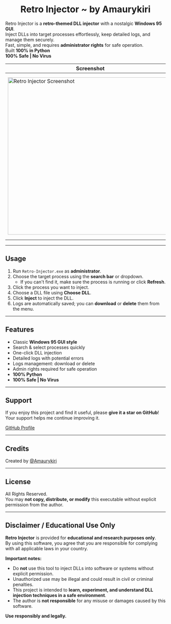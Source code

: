 # <div align="center">Retro Injector ~ by Amaurykiri</div>

Retro Injector is a **retro-themed DLL injector** with a nostalgic **Windows 95 GUI**.  
Inject DLLs into target processes effortlessly, keep detailed logs, and manage them securely.  
Fast, simple, and requires **administrator rights** for safe operation.  
Built **100% in Python**  
**100% Safe | No Virus**

| Screenshot | Logo |
|------------|------|
| <img width="518" height="495" alt="Retro Injector Screenshot" src="https://github.com/user-attachments/assets/7ca2c640-1521-433b-98e0-3b7294f3b5a1" /> | <img width="518" height="518" alt="Retro-Injector Logo" src="https://github.com/user-attachments/assets/c65a4adf-5eae-4f6e-8964-c73cea0b6024" /> |

---

## Usage

1. Run `Retro-Injector.exe` as **administrator**.  
2. Choose the target process using the **search bar** or dropdown.  
   - If you can't find it, make sure the process is running or click **Refresh**.  
3. Click the process you want to inject.  
4. Choose a DLL file using **Choose DLL**.  
5. Click **Inject** to inject the DLL.  
6. Logs are automatically saved; you can **download** or **delete** them from the menu.

---

## Features

- Classic **Windows 95 GUI style**  
- Search & select processes quickly  
- One-click DLL injection  
- Detailed logs with potential errors  
- Logs management: download or delete  
- Admin rights required for safe operation  
- **100% Python**  
- **100% Safe | No Virus**

---

## Support

If you enjoy this project and find it useful, please **give it a star on GitHub**!  
Your support helps me continue improving it.  

[GitHub Profile](https://github.com/Amaurykiri)

---

## Credits

Created by [@Amaurykiri](https://github.com/Amaurykiri)  

---

## License

All Rights Reserved.  
You may **not copy, distribute, or modify** this executable without explicit permission from the author.

---

##  Disclaimer / Educational Use Only

**Retro Injector** is provided for **educational and research purposes only**.  
By using this software, you agree that you are responsible for complying with all applicable laws in your country.  

**Important notes:**  
- Do **not** use this tool to inject DLLs into software or systems without explicit permission.  
- Unauthorized use may be illegal and could result in civil or criminal penalties.  
- This project is intended to **learn, experiment, and understand DLL injection techniques in a safe environment**.  
- The author is **not responsible** for any misuse or damages caused by this software.  

**Use responsibly and legally.**
